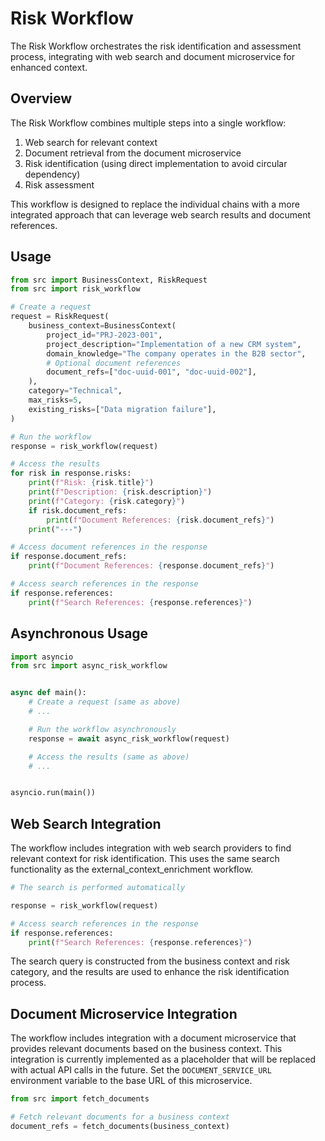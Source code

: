 # Risk Workflow

The Risk Workflow orchestrates the risk identification and assessment process, integrating with web search and document microservice for enhanced context.

## Overview

The Risk Workflow combines multiple steps into a single workflow:

1. Web search for relevant context
2. Document retrieval from the document microservice
3. Risk identification (using direct implementation to avoid circular dependency)
4. Risk assessment


This workflow is designed to replace the individual chains with a more integrated approach that can leverage web search results and document references.

## Usage

```python
from src import BusinessContext, RiskRequest
from src import risk_workflow

# Create a request
request = RiskRequest(
    business_context=BusinessContext(
        project_id="PRJ-2023-001",
        project_description="Implementation of a new CRM system",
        domain_knowledge="The company operates in the B2B sector",
        # Optional document references
        document_refs=["doc-uuid-001", "doc-uuid-002"],
    ),
    category="Technical",
    max_risks=5,
    existing_risks=["Data migration failure"],
)

# Run the workflow
response = risk_workflow(request)

# Access the results
for risk in response.risks:
    print(f"Risk: {risk.title}")
    print(f"Description: {risk.description}")
    print(f"Category: {risk.category}")
    if risk.document_refs:
        print(f"Document References: {risk.document_refs}")
    print("---")

# Access document references in the response
if response.document_refs:
    print(f"Document References: {response.document_refs}")

# Access search references in the response
if response.references:
    print(f"Search References: {response.references}")
```

## Asynchronous Usage

```python
import asyncio
from src import async_risk_workflow


async def main():
    # Create a request (same as above)
    # ...

    # Run the workflow asynchronously
    response = await async_risk_workflow(request)

    # Access the results (same as above)
    # ...


asyncio.run(main())
```

## Web Search Integration

The workflow includes integration with web search providers to find relevant context for risk identification. This uses the same search functionality as the external_context_enrichment workflow.

```python
# The search is performed automatically

response = risk_workflow(request)

# Access search references in the response
if response.references:
    print(f"Search References: {response.references}")
```

The search query is constructed from the business context and risk category, and the results are used to enhance the risk identification process.

## Document Microservice Integration


The workflow includes integration with a document microservice that provides relevant documents based on the business context. This integration is currently implemented as a placeholder that will be replaced with actual API calls in the future. Set the `DOCUMENT_SERVICE_URL` environment variable to the base URL of this microservice.

```python
from src import fetch_documents

# Fetch relevant documents for a business context
document_refs = fetch_documents(business_context)
```
